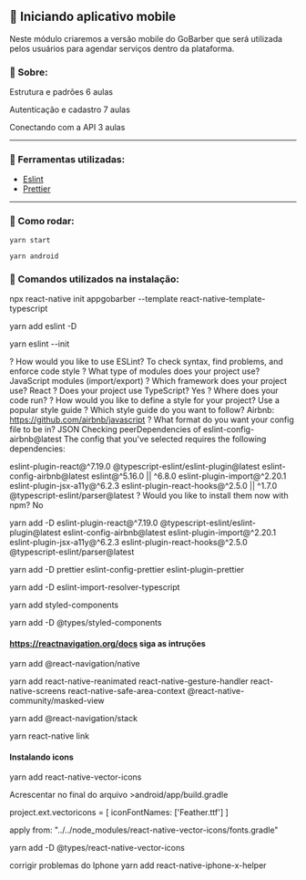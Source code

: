  ## 🚀 Iniciando aplicativo mobile

Neste módulo criaremos a versão mobile do GoBarber que será utilizada pelos usuários para agendar serviços dentro da plataforma.

### 💭 Sobre:

Estrutura e padrões
6 aulas

Autenticação e cadastro
7 aulas

Conectando com a API
3 aulas

---

### 💪 Ferramentas utilizadas:

- [Eslint](https://eslint.org/)
- [Prettier](https://prettier.io/)

---

### 🥁 Como rodar:

 `yarn start`

 `yarn android`


### 📝 Comandos utilizados na instalação:

npx react-native init appgobarber --template react-native-template-typescript

yarn add eslint -D

yarn eslint --init

? How would you like to use ESLint? To check syntax, find problems, and enforce code style
? What type of modules does your project use? JavaScript modules (import/export)
? Which framework does your project use? React
? Does your project use TypeScript? Yes
? Where does your code run?
? How would you like to define a style for your project? Use a popular style guide
? Which style guide do you want to follow? Airbnb: https://github.com/airbnb/javascript
? What format do you want your config file to be in? JSON
Checking peerDependencies of eslint-config-airbnb@latest
The config that you've selected requires the following dependencies:

eslint-plugin-react@^7.19.0 @typescript-eslint/eslint-plugin@latest eslint-config-airbnb@latest eslint@^5.16.0 || ^6.8.0 eslint-plugin-import@^2.20.1 eslint-plugin-jsx-a11y@^6.2.3 eslint-plugin-react-hooks@^2.5.0 || ^1.7.0 @typescript-eslint/parser@latest
? Would you like to install them now with npm? No

yarn add -D eslint-plugin-react@^7.19.0 @typescript-eslint/eslint-plugin@latest eslint-config-airbnb@latest eslint-plugin-import@^2.20.1 eslint-plugin-jsx-a11y@^6.2.3 eslint-plugin-react-hooks@^2.5.0 @typescript-eslint/parser@latest

yarn add -D prettier eslint-config-prettier eslint-plugin-prettier

yarn add -D eslint-import-resolver-typescript

yarn add styled-components

yarn add -D @types/styled-components

#### https://reactnavigation.org/docs siga as intruções

yarn add @react-navigation/native

yarn add react-native-reanimated react-native-gesture-handler react-native-screens react-native-safe-area-context @react-native-community/masked-view

yarn add @react-navigation/stack


yarn react-native link

#### Instalando icons

yarn add react-native-vector-icons

Acrescentar no final do arquivo >android/app/build.gradle

  project.ext.vectoricons = [
    iconFontNames: ['Feather.ttf']
  ]

  apply from: "../../node_modules/react-native-vector-icons/fonts.gradle"


yarn add -D @types/react-native-vector-icons


corrigir problemas do Iphone
yarn add react-native-iphone-x-helper
